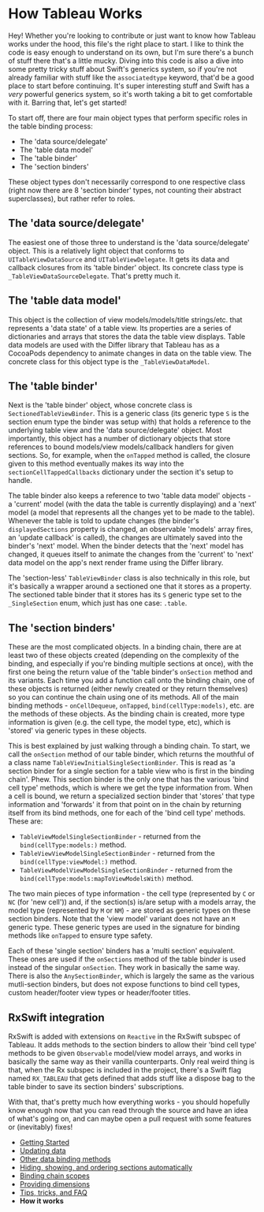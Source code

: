 # How Tableau Works

Hey! Whether you're looking to contribute or just want to know how Tableau works under the hood, this file's the right place to start. I like to 
think the code is easy enough to understand on its own, but I'm sure there's a bunch of stuff there that's a little mucky. Diving into this code is 
also a dive into some pretty tricky stuff about Swift's generics system, so if you're not already familiar with stuff like the `associatedtype` 
keyword, that'd be a good place to start before continuing. It's super interesting stuff and Swift has a *very* powerful generics system, so it's 
worth taking a bit to get comfortable with it. Barring that, let's get started!

To start off, there are four main object types that perform specific roles in the table binding process:
- The 'data source/delegate'
- The 'table data model'
- The 'table binder'
- The 'section binders'

These object types don't necessarily correspond to one respective class (right now there are 8 'section binder' types, not counting their 
abstract superclasses), but rather refer to roles.

## The 'data source/delegate'

The easiest one of those three to understand is the 'data source/delegate' object. This is a relatively light object that conforms to
`UITableViewDataSource` and `UITableViewDelegate`. It gets its data and callback closures from its 'table binder' object. Its concrete 
class type is `_TableViewDataSourceDelegate`. That's pretty much it.

## The 'table data model'

This object is the collection of view models/models/title strings/etc. that represents a 'data state' of a table view. Its properties are a series of
dictionaries and arrays that stores the data the table view displays. Table data models are used with the Differ library that Tableau has as a 
CocoaPods dependency to animate changes in data on the table view. The concrete class for this object type is the  `_TableViewDataModel`.

## The 'table binder'

Next is the 'table binder' object, whose concrete class is `SectionedTableViewBinder`. This is a generic class (its generic type `S` is the 
section enum type the binder was setup with) that holds a reference to the underlying table view and the 'data source/delegate' object. Most
importantly, this object has a number of dictionary objects that store references to bound models/view models/callback handlers for given 
sections. So, for example, when the `onTapped` method is called, the closure given to this method eventually makes its way into the
`sectionCellTappedCallbacks` dictionary under the section it's setup to handle. 

The table binder also keeps a reference to two 'table data model' objects - a 'current' model (with the data the table is currently displaying) 
and a 'next' model (a model that represents all the changes yet to be made to the table). Whenever the table is told to update changes (the 
binder's `displayedSections` property is changed, an observable 'models' array fires, an 'update callback' is called), the changes are 
ultimately saved into the binder's 'next' model. When the binder detects that the 'next' model has changed, it queues itself to animate the 
changes from the 'current' to 'next' data model on the app's next render frame using the Differ library.

The 'section-less' `TableViewBinder` class is also technically in this role, but it's basically a wrapper around a sectioned one that it stores as
a property. The sectioned table binder that it stores has its `S` generic type set to the `_SingleSection` enum, which just has one case: 
`.table`.

## The 'section binders'

These are the most complicated objects. In a binding chain, there are at least two of these objects created (depending on the complexity of 
the binding, and especially if you're binding multiple sections at once), with the first one being the return value of the 'table binder's 
`onSection` method and its variants. Each time you add a function call onto the binding chain, one of these objects is returned (either newly 
created or they return themselves) so you can continue the chain using one of its methods. All of the main binding methods - 
`onCellDequeue`, `onTapped`, `bind(cellType:models)`, etc. are the methods of these objects. As the binding chain is created, more type
information is given (e.g. the cell type, the model type, etc), which is 'stored' via generic types in these objects. 

This is best explained by just walking through a binding chain. To start, we call the `onSection` method of our table binder, which returns the
mouthful of a class name `TableViewInitialSingleSectionBinder`. This is read as 'a section binder for a single section for a table view 
who is first in the binding chain'. Phew. This section binder is the only one that has the various 'bind cell type' methods, which is where we
get the type information from. When a cell is bound, we return a specialized section binder that 'stores' that type information and 'forwards' it
from that point on in the chain by returning itself from its bind methods, one for each of the 'bind cell type' methods. These are:

- `TableViewModelSingleSectionBinder` - returned from the `bind(cellType:models:)` method.
- `TableViewViewModelSingleSectionBinder` - returned from the `bind(cellType:viewModel:)` method.
- `TableViewModelViewModelSingleSectionBinder` - returned from the `bind(cellType:models:mapToViewModelsWith)` method.

The two main pieces of type information - the cell type (represented by `C` or `NC` (for 'new cell')) and, if the section(s) is/are setup 
with a models array, the model type (represented by `M` or `NM`) - are stored as generic types on these section binders. Note that the 'view 
model' variant does not have an `M` generic type. These generic types are used in the signature for binding methods like `onTapped` to ensure
type safety.

Each of these 'single section' binders has a 'multi section' equivalent. These ones are used if the `onSections` method of the table binder is 
used instead of the singular `onSection`. They work in basically the same way. There is also the `AnySectionBinder`, which is largely the
same as the various mutli-section binders, but does not expose functions to bind cell types, custom header/footer view types or header/footer 
titles.

## RxSwift integration

RxSwift is added with extensions on `Reactive` in the RxSwift subspec of Tableau. It adds methods to the section binders to allow their
'bind cell type' methods to be given `Observable` model/view model arrays, and works in basically the same way as their vanilla counterparts.
Only real weird thing is that, when the Rx subspec is included in the project, there's a Swift flag named `RX_TABLEAU` that gets defined that
adds stuff like a dispose bag to the table binder to save its section binders' subscriptions.

With that, that's pretty much how everything works - you should hopefully know enough now that you can read through the source and have 
an idea of what's going on, and can maybe open a pull request with some features or (inevitably) fixes!

- [Getting Started](1-GettingStarted.md)
- [Updating data](2-UpdatingData.md)
- [Other data binding methods](3-DataBindingMethods.md)
- [Hiding, showing, and ordering sections automatically](4-SectionDisplayBehaviour.md)
- [Binding chain scopes](5-AdvancedBindingChains.md)
- [Providing dimensions](6-ProvidingDimensions.md)
- [Tips, tricks, and FAQ](7-TipsTricksFAQ.md)
- **How it works**
